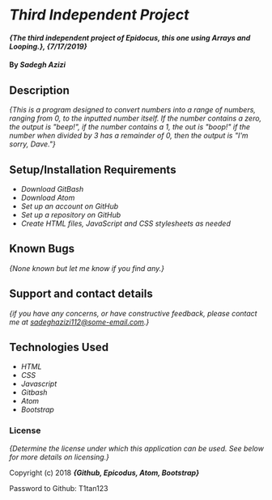 # _Third Independent Project_

#### _{The third independent project of Epidocus, this one using Arrays and Looping.}, {7/17/2019}_

#### By _**Sadegh Azizi**_

## Description

_{This is a program designed to convert numbers into a range of numbers, ranging from 0, to the inputted number itself. If the number contains a zero, the output is "beep!", if the number contains a 1, the out is "boop!" if the number when divided by 3 has a remainder of 0, then the output is "I'm sorry, Dave."}_

## Setup/Installation Requirements

* _Download GitBash_
* _Download Atom_
* _Set up an account on GitHub_
* _Set up a repository on GitHub_
* _Create HTML files, JavaScript and CSS stylesheets as needed_


## Known Bugs

_{None known but let me know if you find any.}_

## Support and contact details

_{if you have any concerns, or have constructive feedback, please contact me at sadeghazizi112@some-email.com.}_

## Technologies Used

* _HTML_
* _CSS_
* _Javascript_
* _Gitbash_
* _Atom_
* _Bootstrap_

### License

*{Determine the license under which this application can be used.  See below for more details on licensing.}*

Copyright (c) 2018 **_{Github, Epicodus, Atom, Bootstrap}_**

Password to Github: T1tan123
